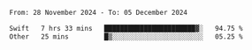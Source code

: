 
<!--START_SECTION:waka-->

```txt
From: 28 November 2024 - To: 05 December 2024

Swift   7 hrs 33 mins   ███████████████████████▓░   94.75 %
Other   25 mins         █▒░░░░░░░░░░░░░░░░░░░░░░░   05.25 %
```

<!--END_SECTION:waka-->

